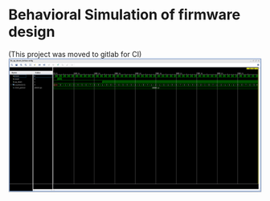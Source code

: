 # Behavioral Simulation of firmware design
(This project was moved to gitlab for CI)
![waveform](VHDL_Sim/waveform.png)
